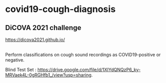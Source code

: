 # covid19-cough-diagnosis
## DiCOVA 2021 challenge
https://dicova2021.github.io/

<br>
Perform classifications on cough sound recordings as COVID19-positive or negative.


Blind Test Set : https://drive.google.com/file/d/1XIYdQNQzP6_ky-MRVaek4L-0gRGHfb1_/view?usp=sharing.
